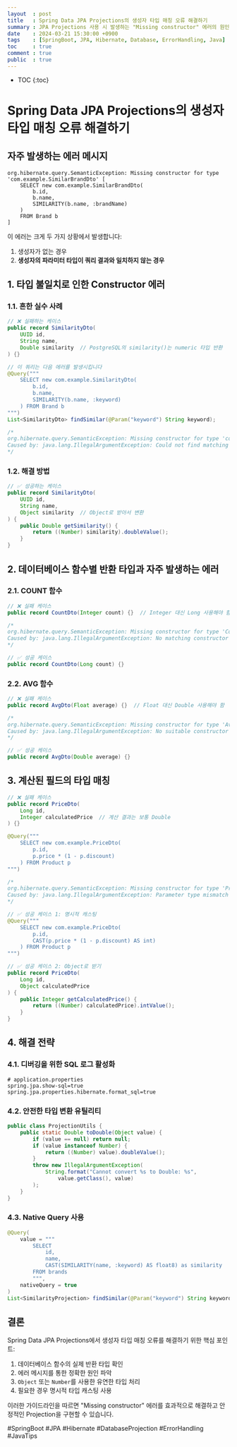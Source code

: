 ```yaml
---
layout  : post
title   : Spring Data JPA Projections의 생성자 타입 매칭 오류 해결하기
summary : JPA Projections 사용 시 발생하는 "Missing constructor" 에러의 원인과 해결 방법을 알아봅니다.
date    : 2024-03-21 15:30:00 +0900
tags    : [SpringBoot, JPA, Hibernate, Database, ErrorHandling, Java]
toc     : true
comment : true
public  : true
---
```


* TOC
{:toc}

# Spring Data JPA Projections의 생성자 타입 매칭 오류 해결하기

## 자주 발생하는 에러 메시지

```
org.hibernate.query.SemanticException: Missing constructor for type 'com.example.SimilarBrandDto' [
    SELECT new com.example.SimilarBrandDto(
        b.id,
        b.name,
        SIMILARITY(b.name, :brandName)
    )
    FROM Brand b
]
```

이 에러는 크게 두 가지 상황에서 발생합니다:
1. 생성자가 없는 경우
2. **생성자의 파라미터 타입이 쿼리 결과와 일치하지 않는 경우**

## 1. 타입 불일치로 인한 Constructor 에러

### 1.1. 흔한 실수 사례
```java
// ❌ 실패하는 케이스
public record SimilarityDto(
    UUID id,
    String name,
    Double similarity  // PostgreSQL의 similarity()는 numeric 타입 반환
) {}
```

```java
// 이 쿼리는 다음 에러를 발생시킵니다
@Query("""
    SELECT new com.example.SimilarityDto(
        b.id, 
        b.name, 
        SIMILARITY(b.name, :keyword)
    ) FROM Brand b
""")
List<SimilarityDto> findSimilar(@Param("keyword") String keyword);

/*
org.hibernate.query.SemanticException: Missing constructor for type 'com.example.SimilarityDto'
Caused by: java.lang.IllegalArgumentException: Could not find matching constructor
*/
```

### 1.2. 해결 방법
```java
// ✅ 성공하는 케이스
public record SimilarityDto(
    UUID id,
    String name,
    Object similarity  // Object로 받아서 변환
) {
    public Double getSimilarity() {
        return ((Number) similarity).doubleValue();
    }
}
```

## 2. 데이터베이스 함수별 반환 타입과 자주 발생하는 에러

### 2.1. COUNT 함수
```java
// ❌ 실패 케이스
public record CountDto(Integer count) {}  // Integer 대신 Long 사용해야 함

/*
org.hibernate.query.SemanticException: Missing constructor for type 'CountDto'
Caused by: java.lang.IllegalArgumentException: No matching constructor
*/
```

```java
// ✅ 성공 케이스
public record CountDto(Long count) {}
```

### 2.2. AVG 함수
```java
// ❌ 실패 케이스
public record AvgDto(Float average) {}  // Float 대신 Double 사용해야 함

/*
org.hibernate.query.SemanticException: Missing constructor for type 'AvgDto'
Caused by: java.lang.IllegalArgumentException: No suitable constructor found
*/
```

```java
// ✅ 성공 케이스
public record AvgDto(Double average) {}
```

## 3. 계산된 필드의 타입 매칭

```java
// ❌ 실패 케이스
public record PriceDto(
    Long id,
    Integer calculatedPrice  // 계산 결과는 보통 Double
) {}

@Query("""
    SELECT new com.example.PriceDto(
        p.id,
        p.price * (1 - p.discount)
    ) FROM Product p
""")

/*
org.hibernate.query.SemanticException: Missing constructor for type 'PriceDto'
Caused by: java.lang.IllegalArgumentException: Parameter type mismatch
*/
```

```java
// ✅ 성공 케이스 1: 명시적 캐스팅
@Query("""
    SELECT new com.example.PriceDto(
        p.id,
        CAST(p.price * (1 - p.discount) AS int)
    ) FROM Product p
""")

// ✅ 성공 케이스 2: Object로 받기
public record PriceDto(
    Long id,
    Object calculatedPrice
) {
    public Integer getCalculatedPrice() {
        return ((Number) calculatedPrice).intValue();
    }
}
```

## 4. 해결 전략

### 4.1. 디버깅을 위한 SQL 로그 활성화
```properties
# application.properties
spring.jpa.show-sql=true
spring.jpa.properties.hibernate.format_sql=true
```

### 4.2. 안전한 타입 변환 유틸리티
```java
public class ProjectionUtils {
    public static Double toDouble(Object value) {
        if (value == null) return null;
        if (value instanceof Number) {
            return ((Number) value).doubleValue();
        }
        throw new IllegalArgumentException(
            String.format("Cannot convert %s to Double: %s", 
                value.getClass(), value)
        );
    }
}
```

### 4.3. Native Query 사용
```java
@Query(
    value = """
        SELECT 
            id,
            name,
            CAST(SIMILARITY(name, :keyword) AS float8) as similarity
        FROM brands
        """,
    nativeQuery = true
)
List<SimilarityProjection> findSimilar(@Param("keyword") String keyword);
```

## 결론

Spring Data JPA Projections에서 생성자 타입 매칭 오류를 해결하기 위한 핵심 포인트:

1. 데이터베이스 함수의 실제 반환 타입 확인
2. 에러 메시지를 통한 정확한 원인 파악
3. `Object` 또는 `Number`를 사용한 유연한 타입 처리
4. 필요한 경우 명시적 타입 캐스팅 사용

이러한 가이드라인을 따르면 "Missing constructor" 에러를 효과적으로 해결하고 안정적인 Projection을 구현할 수 있습니다.

#SpringBoot #JPA #Hibernate #DatabaseProjection #ErrorHandling #JavaTips

